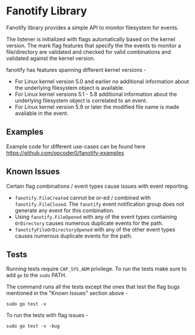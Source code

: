 # Fanotify Library

Fanotify library provides a simple API to monitor filesystem for events.

The listener is initialized with flags automatically based on the kernel version. The mark flag features that specify the
the events to monitor a file/directory are validated and checked for valid combinations and validated against the kernel
version.

fanotify has features spanning different kernel versions -

- For Linux kernel version 5.0 and earlier no additional information about the underlying filesystem object is available.
- For Linux kernel versions 5.1 - 5.8 additional information about the underlying filesystem object is correlated to an event.
- For Linux kernel version 5.9 or later the modified file name is made available in the event.

## Examples

Example code for different use-cases can be found here https://github.com/opcoder0/fanotify-examples

## Known Issues

Certain flag combinations / event types cause issues with event reporting.

- `fanotify.FileCreated` cannot be or-ed / combined with `fanotify.FileClosed`. The `fanotify` event notification group does not generate any event for this combination.
- Using `fanotify.FileOpened` with any of the event types containing `OrDirectory` causes numerous duplicate events for the path.
- `fanotifyFileOrDirectoryOpened` with any of the other event types causes numerous duplicate events for the path.

## Tests

Running tests require `CAP_SYS_ADM` privilege. To run the tests make sure to add `go` to the `sudo` PATH.

The command runs all the tests except the ones that test the flag bugs mentioned in the "Known Issues" section above -

```
sudo go test -v
```

To run the tests with flag issues -

```
sudo go test -v -bug
```
